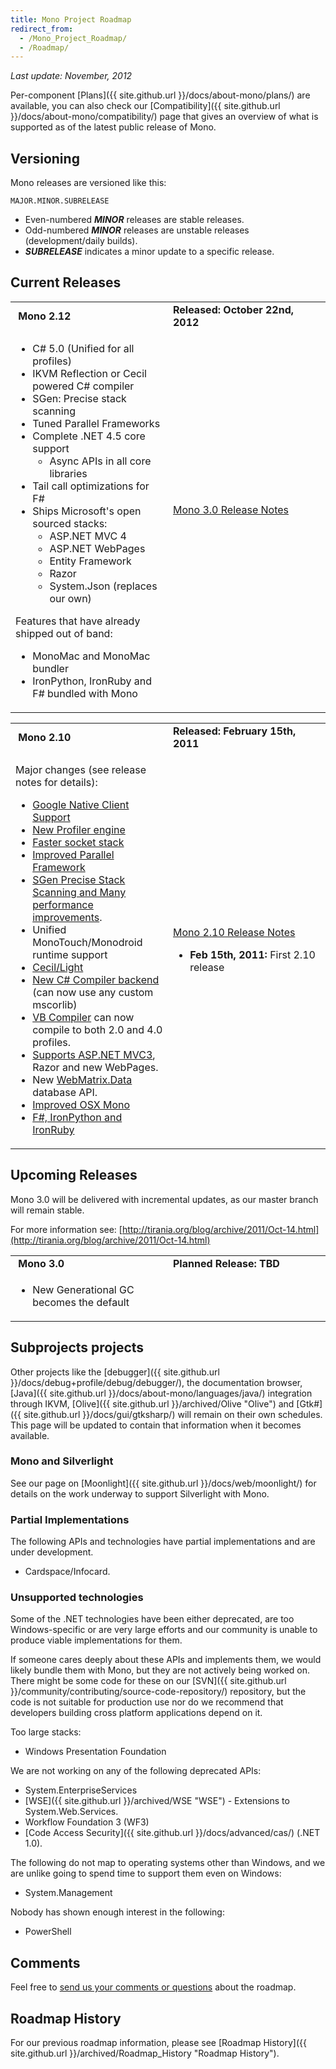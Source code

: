 ```yaml
---
title: Mono Project Roadmap
redirect_from:
  - /Mono_Project_Roadmap/
  - /Roadmap/
---
```


*Last update: November, 2012*

Per-component [Plans]({{ site.github.url }}/docs/about-mono/plans/) are available, you can also check our [Compatibility]({{ site.github.url }}/docs/about-mono/compatibility/) page that gives an overview of what is supported as of the latest public release of Mono.

Versioning
----------

Mono releases are versioned like this:

    MAJOR.MINOR.SUBRELEASE

-   Even-numbered ***MINOR*** releases are stable releases.
-   Odd-numbered ***MINOR*** releases are unstable releases (development/daily builds).
-   ***SUBRELEASE*** indicates a minor update to a specific release.

Current Releases
----------------

<table>
<col width="50%" />
<col width="50%" />
<tbody>
<tr class="odd">
<td align="left"><strong> Mono 2.12</strong></td>
<td align="left"><strong>Released: October 22nd, 2012</strong></td>
</tr>
<tr class="even">
<td align="left"><ul>
<li>C# 5.0 (Unified for all profiles)</li>
<li>IKVM Reflection or Cecil powered C# compiler</li>
<li>SGen: Precise stack scanning</li>
<li>Tuned Parallel Frameworks</li>
<li>Complete .NET 4.5 core support
<ul>
<li>Async APIs in all core libraries</li>
</ul></li>
<li>Tail call optimizations for F#</li>
<li>Ships Microsoft's open sourced stacks:
<ul>
<li>ASP.NET MVC 4</li>
<li>ASP.NET WebPages</li>
<li>Entity Framework</li>
<li>Razor</li>
<li>System.Json (replaces our own)</li>
</ul></li>
</ul>
<p>Features that have already shipped out of band:</p>
<ul>
<li>MonoMac and MonoMac bundler</li>
<li>IronPython, IronRuby and F# bundled with Mono</li>
</ul></td>
<td align="left"><p><a href="{{ site.github.url }}/docs/about-mono/releases/3.0.0/" title="Release Notes Mono 3.0">Mono 3.0 Release Notes</a></p>
<p><br /></p></td>
</tr>
</tbody>
</table>

<table>
<col width="50%" />
<col width="50%" />
<tbody>
<tr class="odd">
<td align="left"><strong> Mono 2.10</strong></td>
<td align="left"><strong>Released: February 15th, 2011</strong></td>
</tr>
<tr class="even">
<td align="left"><p>Major changes (see release notes for details):</p>
<ul>
<li><a href="{{ site.github.url }}/docs/about-mono/releases/2.10.0#google-native-client-support" title="Release Notes Mono 2.10">Google Native Client Support</a></li>
<li><a href="{{ site.github.url }}/docs/about-mono/releases/2.10.0#new-mono-profiler" title="Release Notes Mono 2.10">New Profiler engine</a></li>
<li><a href="{{ site.github.url }}/docs/about-mono/releases/2.10.0#improved-socket-and-async-stack" title="Release Notes Mono 2.10">Faster socket stack</a></li>
<li><a href="{{ site.github.url }}/docs/about-mono/releases/2.10.0#parallel-framework-updates" title="Release Notes Mono 2.10">Improved Parallel Framework</a></li>
<li><a href="{{ site.github.url }}/docs/about-mono/releases/2.10.0#sgen-garbage-collector" title="Release Notes Mono 2.10">SGen Precise Stack Scanning and Many performance improvements</a>.</li>
<li>Unified MonoTouch/Monodroid runtime support</li>
<li><a href="{{ site.github.url }}/docs/about-mono/releases/2.10.0#cecil2flight" title="Release Notes Mono 2.10">Cecil/Light</a></li>
<li><a href="{{ site.github.url }}/docs/about-mono/releases/2.10.0#new-c23-compiler-backend" title="Release Notes Mono 2.10">New C# Compiler backend</a> (can now use any custom mscorlib)</li>
<li><a href="{{ site.github.url }}/docs/about-mono/releases/2.10.0#vb-compiler" title="Release Notes Mono 2.10">VB Compiler</a> can now compile to both 2.0 and 4.0 profiles.</li>
<li><a href="{{ site.github.url }}/docs/about-mono/releases/2.10.0#aspnet-mvc3-support" title="Release Notes Mono 2.10">Supports ASP.NET MVC3</a>, Razor and new WebPages.</li>
<li>New <a href="#webmatrixdata">WebMatrix.Data</a> database API.</li>
<li><a href="{{ site.github.url }}/docs/about-mono/releases/2.10.0#osx-updates" title="Release Notes Mono 2.10">Improved OSX Mono</a></li>
<li><a href="{{ site.github.url }}/docs/about-mono/releases/2.10.0#languages" title="Release Notes Mono 2.10">F#, IronPython and IronRuby</a></li>
</ul></td>
<td align="left"><p><a href="{{ site.github.url }}/docs/about-mono/releases/2.10.0" title="Release Notes Mono 2.10">Mono 2.10 Release Notes</a></p>
<ul>
<li><strong>Feb 15th, 2011:</strong> First 2.10 release</li>
</ul></td>
</tr>
</tbody>
</table>

Upcoming Releases
-----------------

Mono 3.0 will be delivered with incremental updates, as our master branch will remain stable.

For more information see: [http://tirania.org/blog/archive/2011/Oct-14.html](http://tirania.org/blog/archive/2011/Oct-14.html)

<table>
<col width="50%" />
<col width="50%" />
<tbody>
<tr class="odd">
<td align="left"><strong> Mono 3.0</strong></td>
<td align="left"><strong>Planned Release: TBD</strong></td>
</tr>
<tr class="even">
<td align="left"><ul>
<li>New Generational GC becomes the default</li>
</ul></td>
<td align="left"></td>
</tr>
</tbody>
</table>

Subprojects projects
--------------------

Other projects like the [debugger]({{ site.github.url }}/docs/debug+profile/debug/debugger/), the documentation browser, [Java]({{ site.github.url }}/docs/about-mono/languages/java/) integration through IKVM, [Olive]({{ site.github.url }}/archived/Olive "Olive") and [Gtk\#]({{ site.github.url }}/docs/gui/gtksharp/) will remain on their own schedules. This page will be updated to contain that information when it becomes available.

### Mono and Silverlight

See our page on [Moonlight]({{ site.github.url }}/docs/web/moonlight/) for details on the work underway to support Silverlight with Mono.

### Partial Implementations

The following APIs and technologies have partial implementations and are under development.

-   Cardspace/Infocard.

### Unsupported technologies

Some of the .NET technologies have been either deprecated, are too Windows-specific or are very large efforts and our community is unable to produce viable implementations for them.

If someone cares deeply about these APIs and implements them, we would likely bundle them with Mono, but they are not actively being worked on. There might be some code for these on our [SVN]({{ site.github.url }}/community/contributing/source-code-repository/) repository, but the code is not suitable for production use nor do we recommend that developers building cross platform applications depend on it.

Too large stacks:

-   Windows Presentation Foundation

We are not working on any of the following deprecated APIs:

-   System.EnterpriseServices
-   [WSE]({{ site.github.url }}/archived/WSE "WSE") - Extensions to System.Web.Services.
-   Workflow Foundation 3 (WF3)
-   [Code Access Security]({{ site.github.url }}/docs/advanced/cas/) (.NET 1.0).

The following do not map to operating systems other than Windows, and we are unlike going to spend time to support them even on Windows:

-   System.Management

Nobody has shown enough interest in the following:

-   PowerShell

Comments
--------

Feel free to [send us your comments or questions](http://www.go-mono.com/contact/) about the roadmap.

Roadmap History
---------------

For our previous roadmap information, please see [Roadmap History]({{ site.github.url }}/archived/Roadmap_History "Roadmap History").

